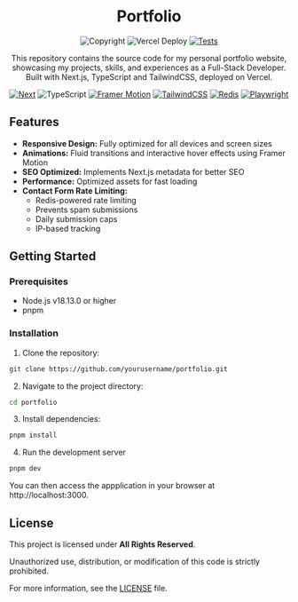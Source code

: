 <div align="center">
  <h1>Portfolio</h1>

![Copyright](https://img.shields.io/badge/©-All%20Rights%20Reserved-orange)
![Vercel Deploy](https://deploy-badge.vercel.app/vercel/reactions-demo)
[![Tests](https://github.com/georgeeburt/portfolio/actions/workflows/tests.yml/badge.svg)](https://github.com/georgeeburt/portfolio/actions/workflows/tests.yml)

  <p>This repository contains the source code for my personal portfolio website, showcasing my projects, skills, and experiences as a Full-Stack Developer. Built with Next.js, TypeScript and TailwindCSS, deployed on Vercel.</p>

[![Next](https://img.shields.io/badge/next.js-000000?style=for-the-badge&logo=nextdotjs&logoColor=white)](https://nextjs.org/)
![TypeScript](https://img.shields.io/badge/TypeScript%20-%20%233178C6?style=for-the-badge&logo=typescript&logoColor=%23ffffff&link=https%3A%2F%2Fwww.typescriptlang.org%2F)
[![Framer Motion](https://img.shields.io/badge/Framer%20Motion-0055FF?style=for-the-badge&logo=framer&logoColor=white)](https://www.framer.com/motion/)
[![TailwindCSS](https://img.shields.io/badge/tailwindcss-%2338B2AC.svg?style=for-the-badge&logo=tailwind-css&logoColor=white)](https://tailwindcss.com/)
[![Redis](https://img.shields.io/badge/Redis-DC382D?style=for-the-badge&logo=redis&logoColor=white)](https://redis.io/)
[![Playwright](https://img.shields.io/badge/-playwright-%232EAD33?style=for-the-badge&logo=playwright&logoColor=white)](https://playwright.dev/)

</div>

## Features

- **Responsive Design:** Fully optimized for all devices and screen sizes
- **Animations:** Fluid transitions and interactive hover effects using Framer Motion
- **SEO Optimized:** Implements Next.js metadata for better SEO
- **Performance:** Optimized assets for fast loading
- **Contact Form Rate Limiting:**
  - Redis-powered rate limiting
  - Prevents spam submissions
  - Daily submission caps
  - IP-based tracking

## Getting Started

### Prerequisites

- Node.js v18.13.0 or higher
- pnpm

### Installation

1. Clone the repository:
```bash
git clone https://github.com/yourusername/portfolio.git
```

2. Navigate to the project directory:
```bash
cd portfolio
```

3. Install dependencies:
```bash
pnpm install
```

4. Run the development server
```bash
pnpm dev
```

You can then access the appplication in your browser at http://localhost:3000.

## License

This project is licensed under **All Rights Reserved**.

Unauthorized use, distribution, or modification of this code is strictly prohibited.

For more information, see the [LICENSE](./LICENSE) file.
